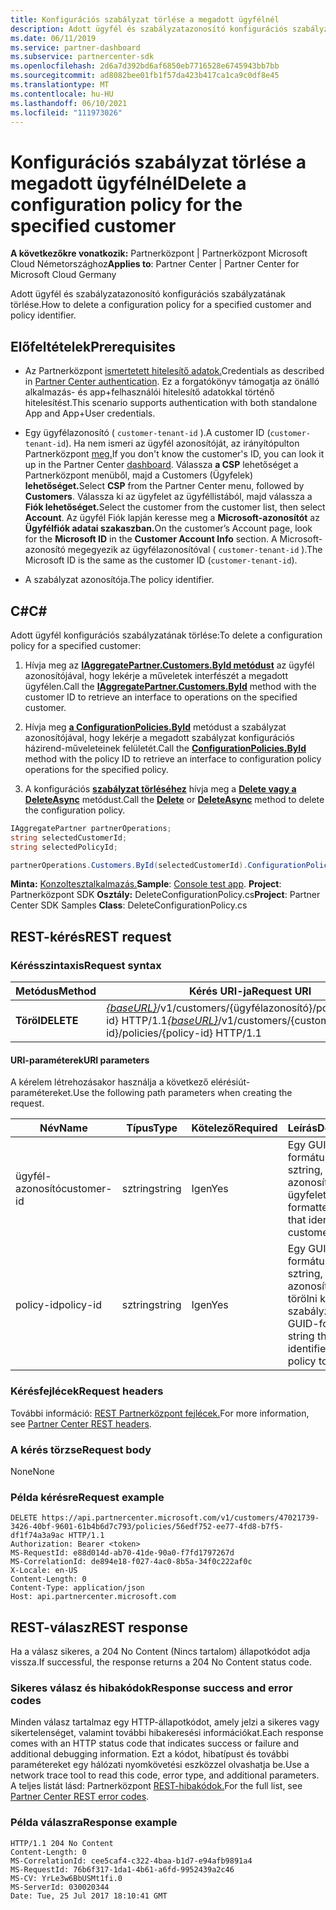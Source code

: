 ```yaml
---
title: Konfigurációs szabályzat törlése a megadott ügyfélnél
description: Adott ügyfél és szabályzatazonosító konfigurációs szabályzatának törlése.
ms.date: 06/11/2019
ms.service: partner-dashboard
ms.subservice: partnercenter-sdk
ms.openlocfilehash: 2d6a7d392bd6af6850eb7716528e6745943bb7bb
ms.sourcegitcommit: ad8082bee01fb1f57da423b417ca1ca9c0df8e45
ms.translationtype: MT
ms.contentlocale: hu-HU
ms.lasthandoff: 06/10/2021
ms.locfileid: "111973026"
---
```

# <a name="delete-a-configuration-policy-for-the-specified-customer"></a><span data-ttu-id="4fc51-103">Konfigurációs szabályzat törlése a megadott ügyfélnél</span><span class="sxs-lookup"><span data-stu-id="4fc51-103">Delete a configuration policy for the specified customer</span></span>

<span data-ttu-id="4fc51-104">**A következőkre vonatkozik:** Partnerközpont | Partnerközpont Microsoft Cloud Németországhoz</span><span class="sxs-lookup"><span data-stu-id="4fc51-104">**Applies to**: Partner Center | Partner Center for Microsoft Cloud Germany</span></span>

<span data-ttu-id="4fc51-105">Adott ügyfél és szabályzatazonosító konfigurációs szabályzatának törlése.</span><span class="sxs-lookup"><span data-stu-id="4fc51-105">How to delete a configuration policy for a specified customer and policy identifier.</span></span>

## <a name="prerequisites"></a><span data-ttu-id="4fc51-106">Előfeltételek</span><span class="sxs-lookup"><span data-stu-id="4fc51-106">Prerequisites</span></span>

- <span data-ttu-id="4fc51-107">Az Partnerközpont [ismertetett hitelesítő adatok.](partner-center-authentication.md)</span><span class="sxs-lookup"><span data-stu-id="4fc51-107">Credentials as described in [Partner Center authentication](partner-center-authentication.md).</span></span> <span data-ttu-id="4fc51-108">Ez a forgatókönyv támogatja az önálló alkalmazás- és app+felhasználói hitelesítő adatokkal történő hitelesítést.</span><span class="sxs-lookup"><span data-stu-id="4fc51-108">This scenario supports authentication with both standalone App and App+User credentials.</span></span>

- <span data-ttu-id="4fc51-109">Egy ügyfélazonosító ( `customer-tenant-id` ).</span><span class="sxs-lookup"><span data-stu-id="4fc51-109">A customer ID (`customer-tenant-id`).</span></span> <span data-ttu-id="4fc51-110">Ha nem ismeri az ügyfél azonosítóját, az irányítópulton Partnerközpont [meg.](https://partner.microsoft.com/dashboard)</span><span class="sxs-lookup"><span data-stu-id="4fc51-110">If you don't know the customer's ID, you can look it up in the Partner Center [dashboard](https://partner.microsoft.com/dashboard).</span></span> <span data-ttu-id="4fc51-111">Válassza **a CSP** lehetőséget a Partnerközpont menüből, majd a Customers (Ügyfelek) **lehetőséget.**</span><span class="sxs-lookup"><span data-stu-id="4fc51-111">Select **CSP** from the Partner Center menu, followed by **Customers**.</span></span> <span data-ttu-id="4fc51-112">Válassza ki az ügyfelet az ügyféllistából, majd válassza a **Fiók lehetőséget.**</span><span class="sxs-lookup"><span data-stu-id="4fc51-112">Select the customer from the customer list, then select **Account**.</span></span> <span data-ttu-id="4fc51-113">Az ügyfél Fiók lapján keresse meg a **Microsoft-azonosítót** az **Ügyfélfiók adatai szakaszban.**</span><span class="sxs-lookup"><span data-stu-id="4fc51-113">On the customer’s Account page, look for the **Microsoft ID** in the **Customer Account Info** section.</span></span> <span data-ttu-id="4fc51-114">A Microsoft-azonosító megegyezik az ügyfélazonosítóval ( `customer-tenant-id` ).</span><span class="sxs-lookup"><span data-stu-id="4fc51-114">The Microsoft ID is the same as the customer ID  (`customer-tenant-id`).</span></span>

- <span data-ttu-id="4fc51-115">A szabályzat azonosítója.</span><span class="sxs-lookup"><span data-stu-id="4fc51-115">The policy identifier.</span></span>

## <a name="c"></a><span data-ttu-id="4fc51-116">C\#</span><span class="sxs-lookup"><span data-stu-id="4fc51-116">C\#</span></span>

<span data-ttu-id="4fc51-117">Adott ügyfél konfigurációs szabályzatának törlése:</span><span class="sxs-lookup"><span data-stu-id="4fc51-117">To delete a configuration policy for a specified customer:</span></span>

1. <span data-ttu-id="4fc51-118">Hívja meg az [**IAggregatePartner.Customers.ById metódust**](/dotnet/api/microsoft.store.partnercenter.customers.icustomercollection.byid) az ügyfél azonosítójával, hogy lekérje a műveletek interfészét a megadott ügyfélen.</span><span class="sxs-lookup"><span data-stu-id="4fc51-118">Call the [**IAggregatePartner.Customers.ById**](/dotnet/api/microsoft.store.partnercenter.customers.icustomercollection.byid) method with the customer ID to retrieve an interface to operations on the specified customer.</span></span>

2. <span data-ttu-id="4fc51-119">Hívja meg [**a ConfigurationPolicies.ById**](/dotnet/api/microsoft.store.partnercenter.devicesdeployment.iconfigurationpolicycollection.byid) metódust a szabályzat azonosítójával, hogy lekérje a megadott szabályzat konfigurációs házirend-műveleteinek felületét.</span><span class="sxs-lookup"><span data-stu-id="4fc51-119">Call the [**ConfigurationPolicies.ById**](/dotnet/api/microsoft.store.partnercenter.devicesdeployment.iconfigurationpolicycollection.byid) method with the policy ID to retrieve an interface to configuration policy operations for the specified policy.</span></span>

3. <span data-ttu-id="4fc51-120">A konfigurációs [**szabályzat törléséhez**](/dotnet/api/microsoft.store.partnercenter.devicesdeployment.iconfigurationpolicy.delete) hívja meg a [**Delete vagy a DeleteAsync**](/dotnet/api/microsoft.store.partnercenter.devicesdeployment.iconfigurationpolicy.deleteasync) metódust.</span><span class="sxs-lookup"><span data-stu-id="4fc51-120">Call the [**Delete**](/dotnet/api/microsoft.store.partnercenter.devicesdeployment.iconfigurationpolicy.delete) or [**DeleteAsync**](/dotnet/api/microsoft.store.partnercenter.devicesdeployment.iconfigurationpolicy.deleteasync) method to delete the configuration policy.</span></span>

``` csharp
IAggregatePartner partnerOperations;
string selectedCustomerId;
string selectedPolicyId;

partnerOperations.Customers.ById(selectedCustomerId).ConfigurationPolicies.ById(selectedPolicyId).Delete();
```

<span data-ttu-id="4fc51-121">**Minta:** [Konzoltesztalkalmazás.](console-test-app.md)</span><span class="sxs-lookup"><span data-stu-id="4fc51-121">**Sample**: [Console test app](console-test-app.md).</span></span> <span data-ttu-id="4fc51-122">**Project**: Partnerközpont SDK **Osztály:** DeleteConfigurationPolicy.cs</span><span class="sxs-lookup"><span data-stu-id="4fc51-122">**Project**: Partner Center SDK Samples **Class**: DeleteConfigurationPolicy.cs</span></span>

## <a name="rest-request"></a><span data-ttu-id="4fc51-123">REST-kérés</span><span class="sxs-lookup"><span data-stu-id="4fc51-123">REST request</span></span>

### <a name="request-syntax"></a><span data-ttu-id="4fc51-124">Kérésszintaxis</span><span class="sxs-lookup"><span data-stu-id="4fc51-124">Request syntax</span></span>

| <span data-ttu-id="4fc51-125">Metódus</span><span class="sxs-lookup"><span data-stu-id="4fc51-125">Method</span></span>     | <span data-ttu-id="4fc51-126">Kérés URI-ja</span><span class="sxs-lookup"><span data-stu-id="4fc51-126">Request URI</span></span>                                                                                          |
|------------|------------------------------------------------------------------------------------------------------|
| <span data-ttu-id="4fc51-127">**Töröl**</span><span class="sxs-lookup"><span data-stu-id="4fc51-127">**DELETE**</span></span> | <span data-ttu-id="4fc51-128">[*{baseURL}*](partner-center-rest-urls.md)/v1/customers/{ügyfélazonosító}/policies/{policy-id} HTTP/1.1</span><span class="sxs-lookup"><span data-stu-id="4fc51-128">[*{baseURL}*](partner-center-rest-urls.md)/v1/customers/{customer-id}/policies/{policy-id} HTTP/1.1</span></span> |

#### <a name="uri-parameters"></a><span data-ttu-id="4fc51-129">URI-paraméterek</span><span class="sxs-lookup"><span data-stu-id="4fc51-129">URI parameters</span></span>

<span data-ttu-id="4fc51-130">A kérelem létrehozásakor használja a következő elérésiút-paramétereket.</span><span class="sxs-lookup"><span data-stu-id="4fc51-130">Use the following path parameters when creating the request.</span></span>

| <span data-ttu-id="4fc51-131">Név</span><span class="sxs-lookup"><span data-stu-id="4fc51-131">Name</span></span>        | <span data-ttu-id="4fc51-132">Típus</span><span class="sxs-lookup"><span data-stu-id="4fc51-132">Type</span></span>   | <span data-ttu-id="4fc51-133">Kötelező</span><span class="sxs-lookup"><span data-stu-id="4fc51-133">Required</span></span> | <span data-ttu-id="4fc51-134">Leírás</span><span class="sxs-lookup"><span data-stu-id="4fc51-134">Description</span></span>                                                   |
|-------------|--------|----------|---------------------------------------------------------------|
| <span data-ttu-id="4fc51-135">ügyfél-azonosító</span><span class="sxs-lookup"><span data-stu-id="4fc51-135">customer-id</span></span> | <span data-ttu-id="4fc51-136">sztring</span><span class="sxs-lookup"><span data-stu-id="4fc51-136">string</span></span> | <span data-ttu-id="4fc51-137">Igen</span><span class="sxs-lookup"><span data-stu-id="4fc51-137">Yes</span></span>      | <span data-ttu-id="4fc51-138">Egy GUID-formátumú sztring, amely azonosítja az ügyfelet.</span><span class="sxs-lookup"><span data-stu-id="4fc51-138">A GUID-formatted string that identifies the customer.</span></span>         |
| <span data-ttu-id="4fc51-139">policy-id</span><span class="sxs-lookup"><span data-stu-id="4fc51-139">policy-id</span></span>   | <span data-ttu-id="4fc51-140">sztring</span><span class="sxs-lookup"><span data-stu-id="4fc51-140">string</span></span> | <span data-ttu-id="4fc51-141">Igen</span><span class="sxs-lookup"><span data-stu-id="4fc51-141">Yes</span></span>      | <span data-ttu-id="4fc51-142">Egy GUID-formátumú sztring, amely azonosítja a törölni kívánt szabályzatot.</span><span class="sxs-lookup"><span data-stu-id="4fc51-142">A GUID-formatted string that identifies the policy to delete.</span></span> |

### <a name="request-headers"></a><span data-ttu-id="4fc51-143">Kérésfejlécek</span><span class="sxs-lookup"><span data-stu-id="4fc51-143">Request headers</span></span>

<span data-ttu-id="4fc51-144">További információ: [REST Partnerközpont fejlécek.](headers.md)</span><span class="sxs-lookup"><span data-stu-id="4fc51-144">For more information, see [Partner Center REST headers](headers.md).</span></span>

### <a name="request-body"></a><span data-ttu-id="4fc51-145">A kérés törzse</span><span class="sxs-lookup"><span data-stu-id="4fc51-145">Request body</span></span>

<span data-ttu-id="4fc51-146">None</span><span class="sxs-lookup"><span data-stu-id="4fc51-146">None</span></span>

### <a name="request-example"></a><span data-ttu-id="4fc51-147">Példa kérésre</span><span class="sxs-lookup"><span data-stu-id="4fc51-147">Request example</span></span>

```http
DELETE https://api.partnercenter.microsoft.com/v1/customers/47021739-3426-40bf-9601-61b4b6d7c793/policies/56edf752-ee77-4fd8-b7f5-df1f74a3a9ac HTTP/1.1
Authorization: Bearer <token>
MS-RequestId: e88d014d-ab70-41de-90a0-f7fd1797267d
MS-CorrelationId: de894e18-f027-4ac0-8b5a-34f0c222af0c
X-Locale: en-US
Content-Length: 0
Content-Type: application/json
Host: api.partnercenter.microsoft.com
```

## <a name="rest-response"></a><span data-ttu-id="4fc51-148">REST-válasz</span><span class="sxs-lookup"><span data-stu-id="4fc51-148">REST response</span></span>

<span data-ttu-id="4fc51-149">Ha a válasz sikeres, a 204 No Content (Nincs tartalom) állapotkódot adja vissza.</span><span class="sxs-lookup"><span data-stu-id="4fc51-149">If successful, the response returns a 204 No Content status code.</span></span>

### <a name="response-success-and-error-codes"></a><span data-ttu-id="4fc51-150">Sikeres válasz és hibakódok</span><span class="sxs-lookup"><span data-stu-id="4fc51-150">Response success and error codes</span></span>

<span data-ttu-id="4fc51-151">Minden válasz tartalmaz egy HTTP-állapotkódot, amely jelzi a sikeres vagy sikertelenséget, valamint további hibakeresési információkat.</span><span class="sxs-lookup"><span data-stu-id="4fc51-151">Each response comes with an HTTP status code that indicates success or failure and additional debugging information.</span></span> <span data-ttu-id="4fc51-152">Ezt a kódot, hibatípust és további paramétereket egy hálózati nyomkövetési eszközzel olvashatja be.</span><span class="sxs-lookup"><span data-stu-id="4fc51-152">Use a network trace tool to read this code, error type, and additional parameters.</span></span> <span data-ttu-id="4fc51-153">A teljes listát lásd: Partnerközpont [REST-hibakódok.](error-codes.md)</span><span class="sxs-lookup"><span data-stu-id="4fc51-153">For the full list, see [Partner Center REST error codes](error-codes.md).</span></span>

### <a name="response-example"></a><span data-ttu-id="4fc51-154">Példa válaszra</span><span class="sxs-lookup"><span data-stu-id="4fc51-154">Response example</span></span>

```http
HTTP/1.1 204 No Content
Content-Length: 0
MS-CorrelationId: cee5caf4-c322-4baa-b1d7-e94afb9891a4
MS-RequestId: 76b6f317-1da1-4b61-a6fd-9952439a2c46
MS-CV: YrLe3w6BbUSMt1fi.0
MS-ServerId: 030020344
Date: Tue, 25 Jul 2017 18:10:41 GMT
```

